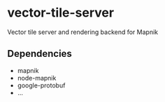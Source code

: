 vector-tile-server
==================

Vector tile server and rendering backend for Mapnik



## Dependencies

* mapnik
* node-mapnik
* google-protobuf
* ...
